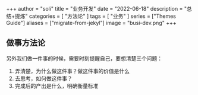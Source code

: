 +++
author = "soli"
title = "业务开发"
date = "2022-06-18"
description = "总结+提炼"
categories = [
"方法论"
]
tags = [
"业务"
]
series = ["Themes Guide"]
aliases = ["migrate-from-jekyl"]
image = "busi-dev.png"
+++
<!--more-->
## 做事方法论
另外我们做一件事的时候，需要时刻提醒自己，要想清楚三个问题：

1. 弄清楚，为什么做这件事？做这件事的价值是什么
2. 去思考，如何做这件事？
3. 完成后的产出是什么，明确衡量标准
